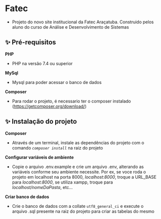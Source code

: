 # Fatec
* Projeto do novo site institucional da Fatec Araçatuba. Construido pelos aluno do curso de Análise e Desenvolvimento de Sistemas

## ✨ Pré-requisitos

**PHP**
* PHP na versão 7.4 ou superior

**MySql**
* Mysql para poder acessar o banco de dados

**Composer**
 
* Para rodar o projeto, é necessario ter o composer instalado (https://getcomposer.org/download/)

## ✨ Instalação do projeto

**Composer**

* Através de um terminal, instale as dependências do projeto com o comando *`composer install`* na raiz do projeto

**Configurar variáveis de ambiente**

* Copie o arquivo .env.example e crie um arquivo .env, alterando as variáveis conforme seu ambiente necessite. Por ex, se voce roda o projeto em localhost na porta 8000, *localhost:8000*, troque a URL_BASE para *localhost:8000*, se utiliza xampp, troque para *localhost/nomeDaPasta*, etc...

**Criar banco de dados**
* Crie o banco de dados com a collate `utf8_general_ci` e execute o arquivo .sql presente na raiz do projeto para criar as tabelas do mesmo